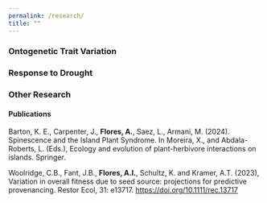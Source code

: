 ```yaml
---
permalink: /research/
title: ""
---
```

### Ontogenetic Trait Variation

### Response to Drought

### Other Research

#### Publications 

Barton, K. E., Carpenter, J., **Flores, A.**, Saez, L., Armani, M. (2024). Spinescence and the Island Plant Syndrome. In Moreira, X., and Abdala-Roberts, L. (Eds.), Ecology and evolution of plant-herbivore interactions on islands. Springer.

Woolridge, C.B., Fant, J.B., **Flores, A.I.**, Schultz, K. and Kramer, A.T. (2023), Variation in overall fitness due to seed source: projections for predictive provenancing. Restor Ecol, 31: e13717. https://doi.org/10.1111/rec.13717
 


